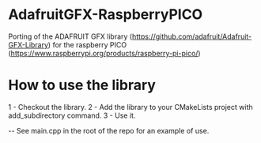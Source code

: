 # AdafruitGFX-RaspberryPICO
Porting of the ADAFRUIT GFX library (https://github.com/adafruit/Adafruit-GFX-Library) for the raspberry PICO (https://www.raspberrypi.org/products/raspberry-pi-pico/)

# How to use the library
1 - Checkout the library.
2 - Add the library to your CMakeLists project with add_subdirectory command.
3 - Use it.

-- See main.cpp in the root of the repo for an example of use.
